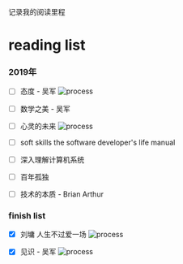 记录我的阅读里程

# reading list

### 2019年

- [ ] 态度 - 吴军 ![process](http://progressed.io/bar/17)

- [ ] 数学之美 - 吴军

- [ ] 心灵的未来  ![process](http://progressed.io/bar/60)

- [ ] soft skills the software developer's life manual
 
- [ ] 深入理解计算机系统

- [ ] 百年孤独

- [ ] 技术的本质 - Brian Arthur


### finish list


- [x] 刘墉 人生不过爱一场  ![process](http://progressed.io/bar/100)

- [x] 见识 - 吴军   ![process](http://progressed.io/bar/100)
